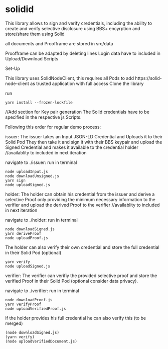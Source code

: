 # solidid

This library allows to sign and verify credentials, including the ability to create and verify selective disclosure using BBS+ encyrption and store/share them using Solid

all documents and Proofframe are stored in src/data

Proofframe can be adapted by deleting lines
Login data have to included in Upload/Download Scripts


Set-Up

This library uses SolidNodeClient, this requires all Pods to add https://solid-node-client as trusted application with full access
Clone the library

run
```
yarn install --frozen-lockfile
```


//Add section for Key pair generation
The Solid credentials have to be specified in the respective js Scripts.

Following this order for regular demo process:

issuer:
The issuer takes an Input JSON-LD Credential and Uploads it to their Solid Pod
They then take it and sign it with their BBS keypair and upload the Signed Credential and makes it available to the credential holder
//availablity to included in next iteration


navigate to ./issuer:
run in terminal
```
node uploadInput.js
node downloadUnsigned.js
yarn sign
node uploadSigned.js
```

holder:
The holder can obtain his credential from the issuer and derive a selective Proof only providing the minimum necessary information to the verifier and upload the derived Proof to the verifier
//availablity to included in next iteration

navigate to ./holder:
run in terminal

```
node downloadSigned.js
yarn deriveProof
node uploadProof.js
```
The holder can also verify their own credential and store the full credential in their Solid Pod (optional)
```
yarn verify
node uploadSigned.js
```


verifier:
The verifier can verifiy the provided selective proof and store the verified Proof in their Solid Pod (optional consider data privacy).

navigate to ./verifier:
run in terminal
```
node downloadProof.js
yarn verifyProof
node uploadVerifiedProof.js
```
If the holder provides his full credential he can also verify this (to be merged)
```
(node downloadSigned.js)
(yarn verify)
(node uploadVerifiedDocument.js)

